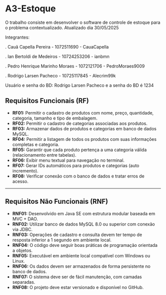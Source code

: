 # A3-Estoque
O trabalho consiste em desenvolver o software de controle de estoque para o problema contextualizado.
Atualizado dia 30/05/2025

Integrantes:

. Cauã Capella Pereira - 1072511690 - CauaCapella

. Ian Bertoldi de Medeiros - 10724253206 - ianbmn

. Pedro Henrique Marinho Moraes - 1072121706 - PedroMoraes9009

. Rodrigo Larsen Pacheco - 10725117845 - Alecrim99k

Usuário e senha do BD: Rodrigo Larsen Pacheco e a senha do BD é 1234


##  Requisitos Funcionais (RF)

- **RF01:** Permitir o cadastro de produtos com nome, preço, quantidade, categoria, tamanho e tipo de embalagem.
- **RF02:** Permitir o cadastro de categorias associadas aos produtos.
- **RF03:** Armazenar dados de produtos e categorias em banco de dados MySQL.
- **RF04:** Permitir a listagem de todos os produtos com suas informações completas e categoria.
- **RF05:** Garantir que cada produto pertença a uma categoria válida (relacionamento entre tabelas).
- **RF06:** Exibir menu textual para navegação no terminal.
- **RF07:** Gerar IDs automáticos para produtos e categorias (auto incremento).
- **RF08:** Verificar conexão com o banco de dados e tratar erros de acesso.

---

##  Requisitos Não Funcionais (RNF)

- **RNF01:** Desenvolvido em Java SE com estrutura modular baseada em MVC + DAO.
- **RNF02:** Utilizar banco de dados MySQL 8.0 ou superior com conexão via JDBC.
- **RNF03:** Operações de cadastro e consulta devem ter tempo de resposta inferior a 1 segundo em ambiente local.
- **RNF04:** O código deve seguir boas práticas de programação orientada a objetos.
- **RNF05:** Executável em ambiente local compatível com Windows ou Linux.
- **RNF06:** Os dados devem ser armazenados de forma persistente no banco de dados.
- **RNF07:** O sistema deve ser de fácil manutenção, com camadas separadas.
- **RNF08:** O projeto deve estar versionado e disponível no GitHub.

